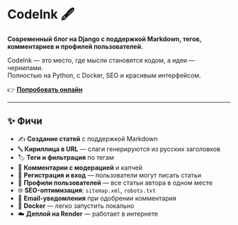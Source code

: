 # CodeInk 🖋️

**Современный блог на Django с поддержкой Markdown, тегов, комментариев и профилей пользователей.**

CodeInk — это место, где мысли становятся кодом, а идеи — чернилами.  
Полностью на Python, с Docker, SEO и красивым интерфейсом.

👉 **[Попробовать онлайн](https://codeink.onrender.com)**

---

## ✨ Фичи

- ✍️ **Создание статей** с поддержкой Markdown
- 🔤 **Кириллица в URL** — слаги генерируются из русских заголовков
- 🏷️ **Теги и фильтрация** по тегам
- 💬 **Комментарии с модерацией** и капчей
- 🔐 **Регистрация и вход** — пользователи могут писать статьи
- 👤 **Профили пользователей** — все статьи автора в одном месте
- 🌐 **SEO-оптимизация**: `sitemap.xml`, `robots.txt`
- 📨 **Email-уведомления** при одобрении комментария
- 🐳 **Docker** — легко запустить локально
- ☁️ **Деплой на Render** — работает в интернете
